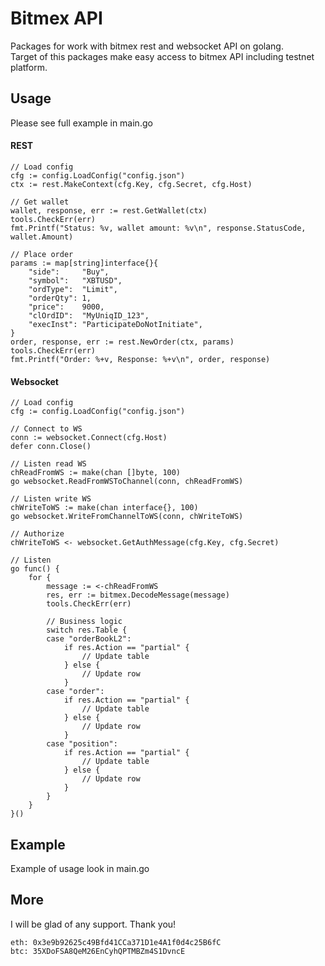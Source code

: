 # Bitmex API
Packages for work with bitmex rest and websocket API on golang.  
Target of this packages make easy access to bitmex API including testnet platform.


## Usage
Please see full example in main.go

####  REST
```
// Load config
cfg := config.LoadConfig("config.json")
ctx := rest.MakeContext(cfg.Key, cfg.Secret, cfg.Host)

// Get wallet
wallet, response, err := rest.GetWallet(ctx)
tools.CheckErr(err)
fmt.Printf("Status: %v, wallet amount: %v\n", response.StatusCode, wallet.Amount)

// Place order
params := map[string]interface{}{
    "side":     "Buy",
    "symbol":   "XBTUSD",
    "ordType":  "Limit",
    "orderQty": 1,
    "price":    9000,
    "clOrdID":  "MyUniqID_123",
    "execInst": "ParticipateDoNotInitiate",
}
order, response, err := rest.NewOrder(ctx, params)
tools.CheckErr(err)
fmt.Printf("Order: %+v, Response: %+v\n", order, response)
```

#### Websocket
```
// Load config
cfg := config.LoadConfig("config.json")

// Connect to WS
conn := websocket.Connect(cfg.Host)
defer conn.Close()

// Listen read WS
chReadFromWS := make(chan []byte, 100)
go websocket.ReadFromWSToChannel(conn, chReadFromWS)

// Listen write WS
chWriteToWS := make(chan interface{}, 100)
go websocket.WriteFromChannelToWS(conn, chWriteToWS)

// Authorize
chWriteToWS <- websocket.GetAuthMessage(cfg.Key, cfg.Secret)

// Listen
go func() {
    for {
        message := <-chReadFromWS
        res, err := bitmex.DecodeMessage(message)
        tools.CheckErr(err)

        // Business logic
        switch res.Table {
        case "orderBookL2":
            if res.Action == "partial" {
                // Update table
            } else {
                // Update row
            }
        case "order":
            if res.Action == "partial" {
                // Update table
            } else {
                // Update row
            }
        case "position":
            if res.Action == "partial" {
                // Update table
            } else {
                // Update row
            }
        }
    }
}()

```

## Example
Example of usage look in main.go

## More
I will be glad of any support. Thank you!
```
eth: 0x3e9b92625c49Bfd41CCa371D1e4A1f0d4c25B6fC
btc: 35XDoFSA8QeM26EnCyhQPTMBZm4S1DvncE
```
